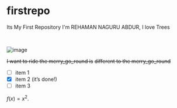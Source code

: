 # firstrepo
Its My First Repository
I'm REHAMAN NAGURU ABDUR, I love Trees

<br>

![image](https://user-images.githubusercontent.com/711743/96873062-bcb9ff00-1474-11eb-8594-07267b601db6.gif)


~~I want to ride the merry_go_round is~~
~~different to the merry\_go\_round~~


- [ ] item 1
- [x] item 2 (it’s done!)
- [ ] item 3

$f(x) = x^2$.
